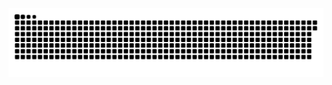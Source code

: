 <picture>
  <source media="(prefers-color-scheme: dark)" srcset="https://raw.githubusercontent.com/MarineHakobyan/MarineHakobyan/4282e7773324fb1aeea79c4a8d7dcac6496d97ad/github-contribution-grid-snake-dark.svg" />
  <source media="(prefers-color-scheme: light)" srcset="https://raw.githubusercontent.com/MarineHakobyan/MarineHakobyan/4282e7773324fb1aeea79c4a8d7dcac6496d97ad/github-contribution-grid-snake.svg" />
  <img alt="github-snake" src="https://raw.githubusercontent.com/MarineHakobyan/MarineHakobyan/4282e7773324fb1aeea79c4a8d7dcac6496d97ad/github-contribution-grid-snake-dark.svg" />
</picture>
